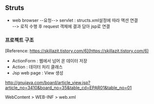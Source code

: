 ## Struts
* web browser --요청--> servlet : structs.xml설정에 따라 액션 연결  
--> 로직 수행 후 request 객체에 결과 담아 jsp로 연결

### 프로젝트 구조
[Reference: https://skillazit.tistory.com/6](https://skillazit.tistory.com/6)
* ActionForm : 웹에서 넘어 온 데이터 저장
* Action : 데이터 처리 클래스
* Jsp web page : View 생성


http://gnujava.com/board/article_view.jsp?article_no=3410&board_no=35&table_cd=EPAR01&table_no=01

WebContent > WEB-INF > web.xml